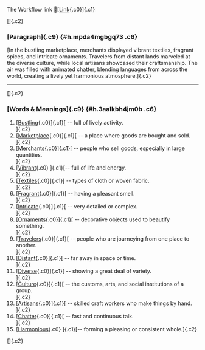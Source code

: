 The Workflow link
👏[[Link](https://www.google.com/url?q=http://www.google.com&sa=D&source=editors&ust=1759616293636253&usg=AOvVaw2Qe83tFFN3rxZGfyRkpJ5K){.c0}]{.c1}

[]{.c2}

### [Paragraph]{.c9} {#h.mpda4mgbgq73 .c6}

[In the bustling marketplace, merchants displayed vibrant textiles,
fragrant spices, and intricate ornaments. Travelers from distant lands
marveled at the diverse culture, while local artisans showcased their
craftsmanship. The air was filled with animated chatter, blending
languages from across the world, creating a lively yet harmonious
atmosphere.]{.c2}

------------------------------------------------------------------------

[]{.c2}

### [Words & Meanings]{.c9} {#h.3aalkbh4jm0b .c6}

1.  [[Bustling](https://www.google.com/url?q=http://www.google.com&sa=D&source=editors&ust=1759616293636846&usg=AOvVaw2Okw7dbQLKLx6vqaToSQQ2){.c0}]{.c1}[ --
    full of lively activity.\
    ]{.c2}
2.  [[Marketplace](https://www.google.com/url?q=http://www.google.com&sa=D&source=editors&ust=1759616293636962&usg=AOvVaw1s0asX3P4PXcF30pHSLv2y){.c0}]{.c1}[ --
    a place where goods are bought and sold.\
    ]{.c2}
3.  [[Merchants](https://www.google.com/url?q=http://www.google.com&sa=D&source=editors&ust=1759616293637076&usg=AOvVaw0s3Uui76rzoedela_ulKn3){.c0}]{.c1}[ --
    people who sell goods, especially in large quantities.\
    ]{.c2}
4.  [[Vibrant](https://www.google.com/url?q=http://www.google.com&sa=D&source=editors&ust=1759616293637197&usg=AOvVaw3AaMw_yQ5WHl2F8Sw-gLN3){.c0}
    ]{.c1}[-- full of life and energy.\
    ]{.c2}
5.  [[Textiles](https://www.google.com/url?q=http://www.google.com&sa=D&source=editors&ust=1759616293637291&usg=AOvVaw02085b4eqEc__ZuX7ZAj5G){.c0}]{.c1}[ --
    types of cloth or woven fabric.\
    ]{.c2}
6.  [[Fragrant](https://www.google.com/url?q=http://www.google.com&sa=D&source=editors&ust=1759616293637393&usg=AOvVaw2Iz1mlLpRNdAguhJxIwDKj){.c0}]{.c1}[ --
    having a pleasant smell.\
    ]{.c2}
7.  [[Intricate](https://www.google.com/url?q=http://www.google.com&sa=D&source=editors&ust=1759616293637486&usg=AOvVaw2Kcufczyug9RpNWhUk_8bl){.c0}]{.c1}[ --
    very detailed or complex.\
    ]{.c2}
8.  [[Ornaments](https://www.google.com/url?q=http://www.google.com&sa=D&source=editors&ust=1759616293637584&usg=AOvVaw38-clTdmPSFoLUUPMOsSTX){.c0}]{.c1}[ --
    decorative objects used to beautify something.\
    ]{.c2}
9.  [[Travelers](https://www.google.com/url?q=http://www.google.com&sa=D&source=editors&ust=1759616293637697&usg=AOvVaw3oH_nriWyO_C01sda9E6Jp){.c0}]{.c1}[ --
    people who are journeying from one place to another.\
    ]{.c2}
10. [[Distant](https://www.google.com/url?q=http://www.google.com&sa=D&source=editors&ust=1759616293637842&usg=AOvVaw2CualNgQLaGQjIpfgHOdnG){.c0}]{.c1}[ --
    far away in space or time.\
    ]{.c2}
11. [[Diverse](https://www.google.com/url?q=http://www.google.com&sa=D&source=editors&ust=1759616293637938&usg=AOvVaw0MyosSiFED8b5_LVAjknT0){.c0}]{.c1}[ --
    showing a great deal of variety.\
    ]{.c2}
12. [[Culture](https://www.google.com/url?q=http://www.google.com&sa=D&source=editors&ust=1759616293638036&usg=AOvVaw1BZ7Fxg-n_UUy7SVASBFSV){.c0}]{.c1}[ --
    the customs, arts, and social institutions of a group.\
    ]{.c2}
13. [[Artisans](https://www.google.com/url?q=http://www.google.com&sa=D&source=editors&ust=1759616293638158&usg=AOvVaw3GTrDcNkma_ma5v_rh5SQf){.c0}]{.c1}[ --
    skilled craft workers who make things by hand.\
    ]{.c2}
14. [[Chatter](https://www.google.com/url?q=http://www.google.com&sa=D&source=editors&ust=1759616293638269&usg=AOvVaw2Q-4Sc4Pq0ZiJjaI0fuU3s){.c0}]{.c1}[ --
    fast and continuous talk.\
    ]{.c2}
15. [[Harmonious](https://www.google.com/url?q=http://www.google.com&sa=D&source=editors&ust=1759616293638368&usg=AOvVaw0aJshYICFXkP3yU-TdbAgr){.c0}
    ]{.c1}[-- forming a pleasing or consistent whole.]{.c2}

[]{.c2}
